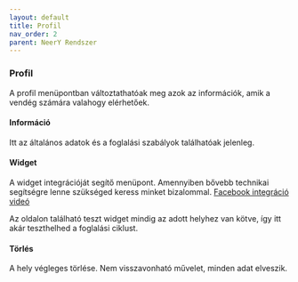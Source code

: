 ```yaml
---
layout: default
title: Profil
nav_order: 2
parent: NeerY Rendszer
---
```

### Profil
A profil menüpontban változtathatóak meg azok az információk, amik a vendég számára valahogy elérhetőek.

#### Információ
Itt az általános adatok és a foglalási szabályok találhatóak jelenleg.

#### Widget
A widget integrációját segítő menüpont. Amennyiben bővebb technikai segítségre lenne szükséged keress minket bizalommal.
[Facebook integráció videó](https://www.loom.com/share/2d6c1e6ab24f4c6e98390eb0a517e239)

Az oldalon található teszt widget mindig az adott helyhez van kötve, így itt akár teszthelhed a foglalási ciklust.

#### Törlés
A hely végleges törlése. Nem visszavonható művelet, minden adat elveszik.
